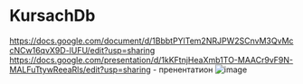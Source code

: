 # KursachDb
https://docs.google.com/document/d/1BbbtPYlTem2NRJPW2SCnvM3QvMccNCw16qvX9D-lUFU/edit?usp=sharing
https://docs.google.com/presentation/d/1kKFtnjHeaXmb1TO-MAACr9vF9N-MALFuTtywReeaRls/edit?usp=sharing - пренентатион
![image](https://github.com/veleus/KursachDb/assets/63227936/bf4bf502-b7e9-47c7-8192-fbe856519062)
